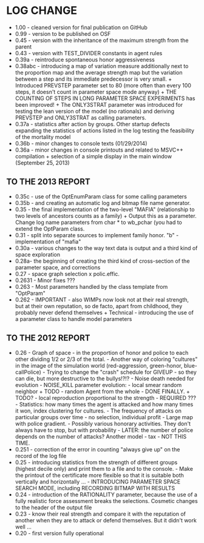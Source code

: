 # LOG CHANGE
*  1.00 - cleaned version for final publication on GitHub
*  0.99 - version to be published on OSF
*  0.45 - version with the inheritance of the maximum strength from the parent
*  0.43 - version with TEST_DIVIDER constants in agent rules
*  0.39a - reintroduce spontaneous honor aggressiveness
*  0.38abc - introducing a map of variation measure additionally next to the proportion map and the   average strength map but the variation between a step and its immediate predecessor is very small.
            + Introduced PREVSTEP parameter set to 80 (more often than every 100 steps, it doesn't count in parameter space mode anyway)
            + THE COUNTING OF STEPS IN LONG PARAMETER SPACE EXPERIMENTS has been improved!
            + The ONLY3STRAT parameter was introduced for testing the lean version of the model (no rationals) and deriving PREVSTEP and ONLY3STRAT as calling parameters.
*  0.37a - statistics after action by groups. Other startup defects expanding the statistics of actions listed in the log testing the feasibility of the mortality model
*  0.36b - minor changes to console texts (01/29/2014)
*  0.36a - minor changes in console printouts and related to MSVC++ compilation
            + selection of a simple display in the main window (September 25, 2013)
          
##  TO THE 2013 REPORT
*  0.35c - use of the OptEnumParam class for some calling parameters
*  0.35b - and creating an automatic log and bitmap file name generator.
*  0.35 - the final implementation of the two-level "MAFIA" (relationship to two levels of ancestors counts as a family)
            + Output this as a parameter. Change log name parameters from char * to wb_pchar (you had to extend the OptParam class.
*  0.31 - split into separate sources to implement family honor. "b" - implementation of "mafia"
*  0.30a - various changes to the way text data is output and a third kind of space exploration
*  0.28a- the beginning of creating the third kind of cross-section of the parameter space, and corrections
*  0.27 - space graph selection x polic.effic.
*  0.2631 - Minor fixes ???
*  0.263 - Most parameters handled by the class template from "OptParam"
*  0.262 - IMPORTANT - also WIMPs now look not at their real strength, but at their own reputation, so de facto, apart from childhood, they probably never defend themselves
            + Technical - introducing the use of a parameter class to handle model parameters 
         
##  TO THE 2012 REPORT
*  0.26 - Graph of space - in the proportion of honor and police to each other dividing 1/2 or 2/3 of the total.
        - Another way of coloring "cultures" in the image of the simulation world (red-aggression, green-honor, blue-callPolice)
        -  Trying to change the "crash" schedule for GIVEUP - so they can die, but more destructive to the bullys!?!?
        -  Noise death needed for evolution - NOISE_KILL parameter evolution:
        - local smear random neighbor
            + TODO - random Agent from the whole - DONE FINALLY.
            + TODO? - local reproduction proportional to the strength - REQUIRED ??? 
        - Statistics: how many times the agent is attacked and how many times it won, index clustering for cultures.
        - The frequency of attacks on particular groups over time - no selection, individual profit
        - Large map with police gradient.
        - Possibly various honorary activities. They don't always have to stop, but with probability
        - LATER: the number of police depends on the number of attacks? Another model - tax - NOT THIS TIME. 
*  0.251 - correction of the error in counting "always give up" on the record of the log file
*  0.25 - introducing statistics from the strength of different groups (highest decile only) and print them to a file and to the console.
        - Make the printout of the certificate more flexible so that it is suitable both vertically and horizontally ...
        - INTRODUCING PARAMETER SPACE SEARCH MODE, including RECORDING BITMAP WITH RESULTS
*  0.24 - introduction of the RATIONALITY parameter, because the use of a fully realistic force assessment breaks the selections. Cosmetic changes to the header of the output file
*  0.23 - know their real strength and compare it with the reputation of another when they are to attack or defend themselves. But it didn't work well ...
*  0.20 - first version fully operational

